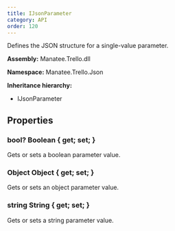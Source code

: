 ```yaml
---
title: IJsonParameter
category: API
order: 120
---
```


Defines the JSON structure for a single-value parameter.

**Assembly:** Manatee.Trello.dll

**Namespace:** Manatee.Trello.Json

**Inheritance hierarchy:**

- IJsonParameter

## Properties

### bool? Boolean { get; set; }

Gets or sets a boolean parameter value.

### Object Object { get; set; }

Gets or sets an object parameter value.

### string String { get; set; }

Gets or sets a string parameter value.

